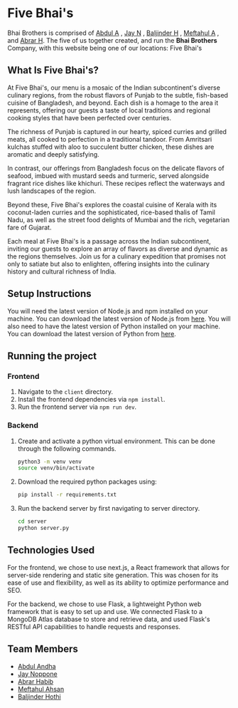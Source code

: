 # Five Bhai's
Bhai Brothers is comprised of [Abdul A](https://www.linkedin.com/in/abdul-andha/) , [Jay N](https://www.linkedin.com/in/jay-noppone-pornpitaksuk-770462198/) , [Baljinder H](https://www.linkedin.com/in/baljinder-hothi/) , [Meftahul A](https://www.linkedin.com/in/meftahul-ahsan-0a339224a/) , and [Abrar H](https://www.linkedin.com/in/abrar-habib1/). The five of us together created, and run the **Bhai Brothers** Company, with this website being one of our locations: Five Bhai's


## What Is Five Bhai's?
At Five Bhai's, our menu is a mosaic of the Indian subcontinent's diverse culinary regions, from the robust flavors of Punjab to the subtle, fish-based cuisine of Bangladesh, and beyond. Each dish is a homage to the area it represents, offering our guests a taste of local traditions and regional cooking styles that have been perfected over centuries.

The richness of Punjab is captured in our hearty, spiced curries and grilled meats, all cooked to perfection in a traditional tandoor. From Amritsari kulchas stuffed with aloo to succulent butter chicken, these dishes are aromatic and deeply satisfying.

In contrast, our offerings from Bangladesh focus on the delicate flavors of seafood, imbued with mustard seeds and turmeric, served alongside fragrant rice dishes like khichuri. These recipes reflect the waterways and lush landscapes of the region.

Beyond these, Five Bhai's explores the coastal cuisine of Kerala with its coconut-laden curries and the sophisticated, rice-based thalis of Tamil Nadu, as well as the street food delights of Mumbai and the rich, vegetarian fare of Gujarat.

Each meal at Five Bhai's is a passage across the Indian subcontinent, inviting our guests to explore an array of flavors as diverse and dynamic as the regions themselves. Join us for a culinary expedition that promises not only to satiate but also to enlighten, offering insights into the culinary history and cultural richness of India.

## Setup Instructions
You will need the latest version of Node.js and npm installed on your machine. You can download the latest version of Node.js from [here](https://nodejs.org/en/download/). You will also need to have the latest version of Python installed on your machine. You can download the latest version of Python from [here](https://www.python.org/downloads/).

## Running the project
### Frontend
1. Navigate to the `client` directory.
2. Install the frontend dependencies via `npm install`.
3. Run the frontend server via `npm run dev`.

### Backend
1. Create and activate a python virtual environment. This can be done through the following commands.
    ```bash
    python3 -m venv venv
    source venv/bin/activate
    ```
2. Download the required python packages using:    
    ```bash
    pip install -r requirements.txt
    ```
3. Run the backend server by first navigating to server directory.
    ```bash
    cd server
    python server.py
    ```

## Technologies Used
For the frontend, we chose to use next.js, a React framework that allows for server-side rendering and static site generation. This was chosen for its ease of use and flexibility, as well as its ability to optimize performance and SEO.

For the backend, we chose to use Flask, a lightweight Python web framework that is easy to set up and use. We connected Flask to a MongoDB Atlas database to store and retrieve data, and used Flask's RESTful API capabilities to handle requests and responses.

## Team Members
- [Abdul Andha](https://github.com/Abdul-Andha)
- [Jay Noppone](https://github.com/jaynopponep)
- [Abrar Habib](https://github.com/dddictionary)
- [Meftahul Ahsan](https://github.com/meftahul1)
- [Baljinder Hothi](https://github.com/BaljinderHothi)
